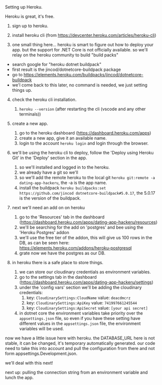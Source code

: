 Setting up Heroku.

Heroku is great, it's free.
1. sign up to heroku.
2. install heroku cli (from https://devcenter.heroku.com/articles/heroku-cli)

3. one small thing here...
heroku is smart to figure out how to deploy your app.
but the support for .NET Core is not officially available.
so we'll relay on the heroku community to build "build packs"
* search google for "heroku dotnet buildpack"
* first result is the jincod/dotnetcore-buildpack package
* go to https://elements.heroku.com/buildpacks/jincod/dotnetcore-buildpack
* we'l come back to this later, no command is needed, we just setting things up.

4. check the heroku cli installation.
   1. `heroku --version` (after restarting the cli (vscode and any other terminals))
5. create a new app.
   1. go to the heroku dashboard (https://dashboard.heroku.com/apps)
   2. create a new app, give it an available name.
   3. login to the account `heroku login` and login through the browser.
6. we'll be using the heroku cli to deploy, follow the 'Deploy using Heroku Git' in the 'Deploy' section in the app.
   1. so we'll installed and logged in to the heroku.
   2. we already have a git so we'll
   3. so we'll add the remote heroku to the local git `heroku git:remote -a dating-app-hackeru`, the -a is the app name.
   4. install the buildpack `heroku buildpacks:set https://github.com/jincod dotnetcore-buildpack#5.0.17`, the 5.0.17 is the version of the buildpack.
7. next we'll need an add on on heroku
   1. go to the 'Resources' tab in the dashboard (https://dashboard.heroku.com/apps/dating-app-hackeru/resources)
   2. we'll be searching for the add on 'postgres' and bee using the 'Heroku Postgres' addon
   3. we'll use the free tier of the addon, this will give us 100 rows in the DB, as can be seen here: https://elements.heroku.com/addons/heroku-postgresql
   4. grate now we have the postgres as our DB.
   
8. in heroku there is a safe place to store things.
   1. we can store our cloudinary credentials as environment variables.
   2. go to the settings tab in the dashboard (https://dashboard.heroku.com/apps/dating-app-hackeru/settings)
   3. under the 'config vars' section we'll be adding the cloudinary credentials:
      1. key: `CloudinarySettings:CloudName` value: `deacdmcrz`
      2. key: `CloudinarySettings:ApiKey` value: `741997661245544`
      3. key: `CloudinarySettings:ApiSecret` value: `[your api secret]`
   4. in dotnet core the environment variables take priority over the `appsettings.json` file, so even if you have these setting have different values in the `appsettings.json` file, the environment variables will be used.

now we have a little issue here with heroku.
the DATABASE_URL here is not stable, it can be changed, it's temporary automatically generated.
our code need to take this into account and pull the configuration from there and not form appsettings.Development.json.

we'll deal with this next!

next up: pulling the connection string from an environment variable and lunch the app.
    
